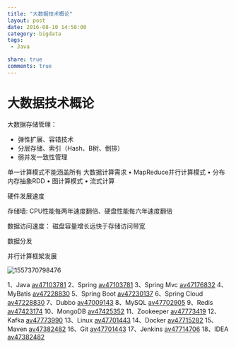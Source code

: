 ```yaml
---
title: "大数据技术概论"
layout: post
date: 2016-08-10 14:58:00
category: bigdata
tags:
 - Java

share: true
comments: true
---
```


# 大数据技术概论

大数据存储管理：
- 弹性扩展、容错技术
- 分层存储、索引（Hash、B树、倒排）
- 弱并发一致性管理

单一计算模式不能涵盖所有
大数据计算需求
• MapReduce并行计算模式
• 分布内存抽象RDD
• 图计算模式
• 流式计算



硬件发展速度

存储墙: CPU性能每两年速度翻倍、硬盘性能每六年速度翻倍

数据访问速度： 磁盘容量增长远快于存储访问带宽



数据分发



并行计算框架发展

![1557370798476](../images/并行计算发展.png)





1、Java [av47103781](https://www.bilibili.com/video/av47103781/)
2、Spring [av47103781](https://www.bilibili.com/video/av47103781/?spm_id_from=333.788.b_636f6d6d656e74.7)
3、Spring Mvc [av47176832](https://www.bilibili.com/video/av47176832/)
4、MyBatis [av47228830](https://www.bilibili.com/video/av47228830/)
5、Spring Boot [av47230137](https://www.bilibili.com/video/av47230137/)
6、Spring Cloud [av47228830](https://www.bilibili.com/video/av47228830/)
7、Dubbo [av47009143](https://www.bilibili.com/video/av47009143/)
8、MySQL [av47702905](https://www.bilibili.com/video/av47702905/)
9、Redis [av47423174](https://www.bilibili.com/video/av47423174/)
10、MongoDB [av47425352](https://www.bilibili.com/video/av47425352/)
11、Zookeeper [av47773419](https://www.bilibili.com/video/av47773419/)
12、Kafka [av47773990](https://www.bilibili.com/video/av47773990/)
13、Linux [av47701443](https://www.bilibili.com/video/av47701443/)
14、Docker [av47715282](https://www.bilibili.com/video/av47715282/)
15、Maven [av47382482](https://www.bilibili.com/video/av47382482/)
16、Git [av47701443](https://www.bilibili.com/video/av47701443/)
17、Jenkins [av47714706](https://www.bilibili.com/video/av47714706/)
18、IDEA [av47382482](https://www.bilibili.com/video/av47382482/)

